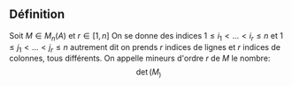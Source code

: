 ## Définition
Soit $M \in M_n(A)$ et $r \in [1,n]$
On se donne des indices $1 \leq i_1 < \dots < i_r \leq n$ et $1 \leq j_1 < \dots < j_r \leq n$ autrement dit on prends $r$ indices de lignes et $r$ indices de colonnes, tous différents.
On appelle mineurs d'ordre $r$ de $M$ le nombre:
$$\det(M_)$$